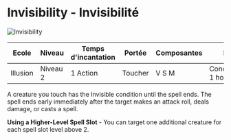 # Invisibility - Invisibilité
![Invisibility](../../../_images)

|Ecole|Niveau|Temps d'incantation|Portée|Composantes|Durée|
|-|-|-|-|-|-|
|Illusion|Niveau 2|1 Action|Toucher|V S M|Concentration, 1 hour|

A creature you touch has the Invisible condition until the spell ends. The spell ends early immediately after the target makes an attack roll, deals damage, or casts a spell.

**Using a Higher-Level Spell Slot** -  You can target one additional creature for each spell slot level above 2.